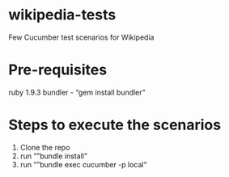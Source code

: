 wikipedia-tests
===============
Few Cucumber test scenarios for Wikipedia 

Pre-requisites
==============
ruby 1.9.3
bundler - “gem install bundler”

Steps to execute the scenarios
==============================
1. Clone the repo
2. run “”bundle install”
3. run “”bundle exec cucumber -p local“